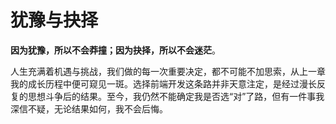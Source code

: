 # 犹豫与抉择
**因为犹豫，所以不会莽撞；因为抉择，所以不会迷茫**。

人生充满着机遇与挑战，我们做的每一次重要决定，都不可能不加思索，从上一章我的成长历程中便可窥见一斑。选择前端开发这条路并非天意注定，是经过漫长反复的思想斗争后的结果。至今，我仍然不能确定我是否选“对”了路，但有一件事我深信不疑，无论结果如何，我不会后悔。

